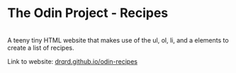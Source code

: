 # The Odin Project - Recipes
<br>
A teeny tiny HTML website that makes use of the ul, ol, li, and a elements to create a list of recipes.

Link to website: [drqrd.github.io/odin-recipes](https://drqrd.github.io/odin-recipes)
